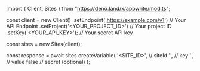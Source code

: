 import { Client, Sites } from "https://deno.land/x/appwrite/mod.ts";

const client = new Client()
    .setEndpoint('https://example.com/v1') // Your API Endpoint
    .setProject('<YOUR_PROJECT_ID>') // Your project ID
    .setKey('<YOUR_API_KEY>'); // Your secret API key

const sites = new Sites(client);

const response = await sites.createVariable(
    '<SITE_ID>', // siteId
    '<KEY>', // key
    '<VALUE>', // value
    false // secret (optional)
);
